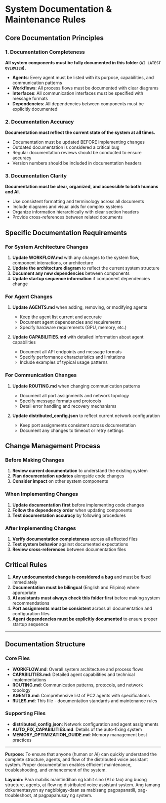 # System Documentation & Maintenance Rules

## Core Documentation Principles

### 1. Documentation Completeness

**All system components must be fully documented in this folder (`AI LATEST OVERVIEW`).**

- **Agents**: Every agent must be listed with its purpose, capabilities, and communication patterns
- **Workflows**: All process flows must be documented with clear diagrams
- **Interfaces**: All communication interfaces must be specified with message formats
- **Dependencies**: All dependencies between components must be explicitly documented

### 2. Documentation Accuracy

**Documentation must reflect the current state of the system at all times.**

- Documentation must be updated BEFORE implementing changes
- Outdated documentation is considered a critical bug
- Regular documentation reviews should be conducted to ensure accuracy
- Version numbers should be included in documentation headers

### 3. Documentation Clarity

**Documentation must be clear, organized, and accessible to both humans and AI.**

- Use consistent formatting and terminology across all documents
- Include diagrams and visual aids for complex systems
- Organize information hierarchically with clear section headers
- Provide cross-references between related documents

## Specific Documentation Requirements

### For System Architecture Changes

1. **Update WORKFLOW.md** with any changes to the system flow, component interactions, or architecture
2. **Update the architecture diagram** to reflect the current system structure
3. **Document any new dependencies** between components
4. **Update startup sequence information** if component dependencies change

### For Agent Changes

1. **Update AGENTS.md** when adding, removing, or modifying agents
   - Keep the agent list current and accurate
   - Document agent dependencies and requirements
   - Specify hardware requirements (GPU, memory, etc.)

2. **Update CAPABILITIES.md** with detailed information about agent capabilities
   - Document all API endpoints and message formats
   - Specify performance characteristics and limitations
   - Include examples of typical usage patterns

### For Communication Changes

1. **Update ROUTING.md** when changing communication patterns
   - Document all port assignments and network topology
   - Specify message formats and protocols
   - Detail error handling and recovery mechanisms

2. **Update distributed_config.json** to reflect current network configuration
   - Keep port assignments consistent across documentation
   - Document any changes to timeout or retry settings

## Change Management Process

### Before Making Changes

1. **Review current documentation** to understand the existing system
2. **Plan documentation updates** alongside code changes
3. **Consider impact** on other system components

### When Implementing Changes

1. **Update documentation first** before implementing code changes
2. **Follow the dependency order** when updating components
3. **Test documentation accuracy** by following procedures

### After Implementing Changes

1. **Verify documentation completeness** across all affected files
2. **Test system behavior** against documented expectations
3. **Review cross-references** between documentation files

## Critical Rules

1. **Any undocumented change is considered a bug** and must be fixed immediately
2. **Documentation must be bilingual** (English and Filipino) where appropriate
3. **AI assistants must always check this folder first** before making system recommendations
4. **Port assignments must be consistent** across all documentation and configuration files
5. **Agent dependencies must be explicitly documented** to ensure proper startup sequence

---

## Documentation Structure

### Core Files

- **WORKFLOW.md**: Overall system architecture and process flows
- **CAPABILITIES.md**: Detailed agent capabilities and technical implementations
- **ROUTING.md**: Communication patterns, protocols, and network topology
- **AGENTS.md**: Comprehensive list of PC2 agents with specifications
- **RULES.md**: This file - documentation standards and maintenance rules

### Supporting Files

- **distributed_config.json**: Network configuration and agent assignments
- **AUTO_FIX_CAPABILITIES.md**: Details of the auto-fixing system
- **MEMORY_OPTIMIZATION_GUIDE.md**: Memory management best practices

---

**Purpose:**
To ensure that anyone (human or AI) can quickly understand the complete structure, agents, and flow of the distributed voice assistant system. Proper documentation enables efficient maintenance, troubleshooting, and enhancement of the system.

**Layunin:**
Para mabilis maintindihan ng kahit sino (AI o tao) ang buong structure, agents, at flow ng distributed voice assistant system. Ang tamang dokumentasyon ay nagbibigay-daan sa mabisang pagpapanatili, pag-troubleshoot, at pagpapahusay ng system.
